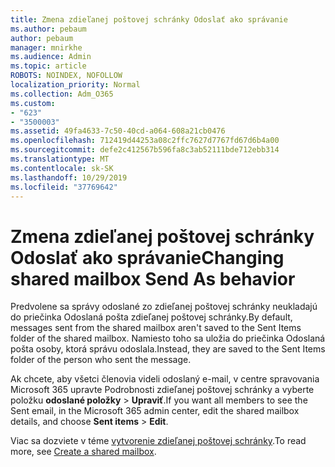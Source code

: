 ```yaml
---
title: Zmena zdieľanej poštovej schránky Odoslať ako správanie
ms.author: pebaum
author: pebaum
manager: mnirkhe
ms.audience: Admin
ms.topic: article
ROBOTS: NOINDEX, NOFOLLOW
localization_priority: Normal
ms.collection: Adm_O365
ms.custom:
- "623"
- "3500003"
ms.assetid: 49fa4633-7c50-40cd-a064-608a21cb0476
ms.openlocfilehash: 712419d44253a08c2ffc7627d7767fd67d6b4a00
ms.sourcegitcommit: defe2c412567b596fa8c3ab52111bde712ebb314
ms.translationtype: MT
ms.contentlocale: sk-SK
ms.lasthandoff: 10/29/2019
ms.locfileid: "37769642"
---
```

# <a name="changing-shared-mailbox-send-as-behavior"></a><span data-ttu-id="5c0ab-102">Zmena zdieľanej poštovej schránky Odoslať ako správanie</span><span class="sxs-lookup"><span data-stu-id="5c0ab-102">Changing shared mailbox Send As behavior</span></span>

<span data-ttu-id="5c0ab-103">Predvolene sa správy odoslané zo zdieľanej poštovej schránky neukladajú do priečinka Odoslaná pošta zdieľanej poštovej schránky.</span><span class="sxs-lookup"><span data-stu-id="5c0ab-103">By default, messages sent from the shared mailbox aren't saved to the Sent Items folder of the shared mailbox.</span></span> <span data-ttu-id="5c0ab-104">Namiesto toho sa uložia do priečinka Odoslaná pošta osoby, ktorá správu odoslala.</span><span class="sxs-lookup"><span data-stu-id="5c0ab-104">Instead, they are saved to the Sent Items folder of the person who sent the message.</span></span>
  
<span data-ttu-id="5c0ab-105">Ak chcete, aby všetci členovia videli odoslaný e-mail, v centre spravovania Microsoft 365 upravte Podrobnosti zdieľanej poštovej schránky a vyberte položku **odoslané položky** \> **Upraviť**.</span><span class="sxs-lookup"><span data-stu-id="5c0ab-105">If you want all members to see the Sent email, in the Microsoft 365 admin center, edit the shared mailbox details, and choose **Sent items** \> **Edit**.</span></span>
  
<span data-ttu-id="5c0ab-106">Viac sa dozviete v téme [vytvorenie zdieľanej poštovej schránky](https://docs.microsoft.com/office365/admin/email/create-a-shared-mailbox).</span><span class="sxs-lookup"><span data-stu-id="5c0ab-106">To read more, see [Create a shared mailbox](https://docs.microsoft.com/office365/admin/email/create-a-shared-mailbox).</span></span>
  
